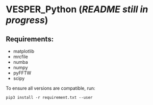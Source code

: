 # VESPER_Python (*README still in progress*)

## Requirements:
* matplotlib
* mrcfile
* numba
* numpy
* pyFFTW
* scipy

To ensure all versions are compatible, run:
```
pip3 install -r requirement.txt --user
```
